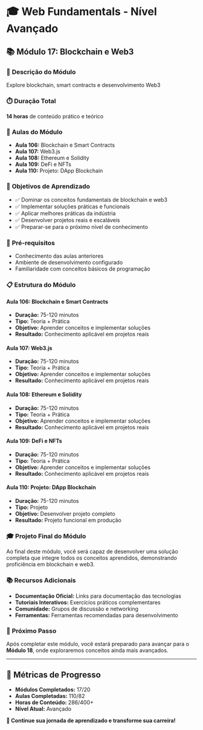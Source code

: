 # 🎓 **Web Fundamentals - Nível Avançado**

## 📚 **Módulo 17: Blockchain e Web3**

### 🎯 **Descrição do Módulo**
Explore blockchain, smart contracts e desenvolvimento Web3

### ⏱️ **Duração Total**
**14 horas** de conteúdo prático e teórico

### 📖 **Aulas do Módulo**
- **Aula 106:** Blockchain e Smart Contracts
- **Aula 107:** Web3.js
- **Aula 108:** Ethereum e Solidity
- **Aula 109:** DeFi e NFTs
- **Aula 110:** Projeto: DApp Blockchain

### 🎯 **Objetivos de Aprendizado**
- ✅ Dominar os conceitos fundamentais de blockchain e web3
- ✅ Implementar soluções práticas e funcionais
- ✅ Aplicar melhores práticas da indústria
- ✅ Desenvolver projetos reais e escaláveis
- ✅ Preparar-se para o próximo nível de conhecimento

### 🚀 **Pré-requisitos**
- Conhecimento das aulas anteriores
- Ambiente de desenvolvimento configurado
- Familiaridade com conceitos básicos de programação

### 📋 **Estrutura do Módulo**

#### **Aula 106: Blockchain e Smart Contracts**
- **Duração:** 75-120 minutos
- **Tipo:** Teoria + Prática
- **Objetivo:** Aprender conceitos e implementar soluções
- **Resultado:** Conhecimento aplicável em projetos reais

#### **Aula 107: Web3.js**
- **Duração:** 75-120 minutos
- **Tipo:** Teoria + Prática
- **Objetivo:** Aprender conceitos e implementar soluções
- **Resultado:** Conhecimento aplicável em projetos reais

#### **Aula 108: Ethereum e Solidity**
- **Duração:** 75-120 minutos
- **Tipo:** Teoria + Prática
- **Objetivo:** Aprender conceitos e implementar soluções
- **Resultado:** Conhecimento aplicável em projetos reais

#### **Aula 109: DeFi e NFTs**
- **Duração:** 75-120 minutos
- **Tipo:** Teoria + Prática
- **Objetivo:** Aprender conceitos e implementar soluções
- **Resultado:** Conhecimento aplicável em projetos reais

#### **Aula 110: Projeto: DApp Blockchain**
- **Duração:** 75-120 minutos
- **Tipo:** Projeto
- **Objetivo:** Desenvolver projeto completo
- **Resultado:** Projeto funcional em produção

### 🎓 **Projeto Final do Módulo**
Ao final deste módulo, você será capaz de desenvolver uma solução completa que integre todos os conceitos aprendidos, demonstrando proficiência em blockchain e web3.

### 📚 **Recursos Adicionais**
- **Documentação Oficial:** Links para documentação das tecnologias
- **Tutoriais Interativos:** Exercícios práticos complementares
- **Comunidade:** Grupos de discussão e networking
- **Ferramentas:** Ferramentas recomendadas para desenvolvimento

### 🚀 **Próximo Passo**
Após completar este módulo, você estará preparado para avançar para o **Módulo 18**, onde exploraremos conceitos ainda mais avançados.

---

## 🎯 **Métricas de Progresso**

- **Módulos Completados:** 17/20
- **Aulas Completadas:** 110/82
- **Horas de Conteúdo:** 286/400+
- **Nível Atual:** Avançado

**🎉 Continue sua jornada de aprendizado e transforme sua carreira!**
